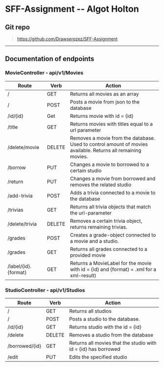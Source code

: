 # SFF-Assignment -- Algot Holton

## Git repo
> https://github.com/Drawserqzez/SFF-Assignment

--- 
## Documentation of endpoints

### MovieController - api/v1/Movies

| Route | Verb | Action |
| ----- | ---- | ------ |
|/|GET| Returns all movies as an array|
|/|POST|Posts a movie from json to the database|
|/id/{id}|Get|Returns movie with id = {id}|
|/title|GET|Returns movies with titles equal to a url parameter|
|/delete/movie|DELETE|Removes a movie from the database. Used to control amount of movies available. Returns all remaining movies.|
|/borrow|PUT|Changes a movie to borrowed to a certain studio|
|/return|PUT|Changes a movie from borrowed and removes the related studio|
|/add-trivia|POST|Adds a trivia connected to a movie to the database|
|/trivias|GET|Returns all trivia objects that match the url-parameter|
|/delete/trivia|DELETE|Removes a certain trivia object, returns remaining trivias.|
|/grades|POST|Creates a grade-object connected to a movie and a studio.|
|/grades|GET|Returns all grades connected to a provided movie|
|/label/{id}.{format}|GET|Returns a MovieLabel for the movie with id = {id} and {format} = .xml for a xml-result)|

### StudioController - api/v1/Studios

| Route | Verb | Action |
| ----- | ---- | ------ |
|/|GET|Returns all studios|
|/|POST|Posts a studio to the database.
|/id/{id}|GET|Returns studio with the id = {id}
|/delete|DELETE|Removes a studio from the database
|/borrowed/{id}|GET|Returns all movies that the studio with id = {id} has borrowed
|/edit|PUT|Edits the specified studio

## 